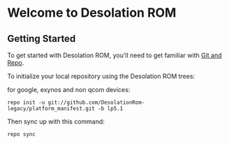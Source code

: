 Welcome to Desolation ROM
===================


Getting Started
---------------

To get started with Desolation ROM, you'll need to get familiar with
[Git and Repo](http://source.android.com/download/using-repo).

To initialize your local repository using the Desolation ROM trees:

for google, exynos and non qcom devices:

	repo init -u git://github.com/DesolationRom-legacy/platform_manifest.git -b lp5.1

Then sync up with this command:

	repo sync

